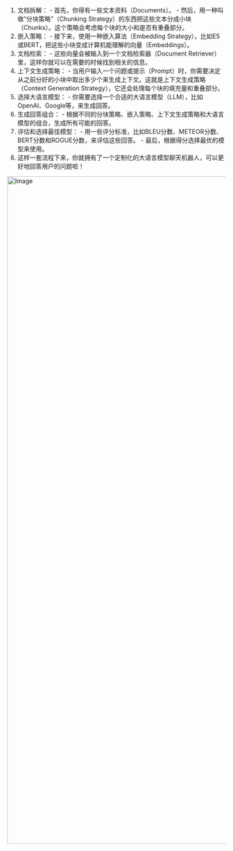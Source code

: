 
1. 文档拆解： - 首先，你得有一些文本资料（Documents）。 - 然后，用一种叫做“分块策略”（Chunking Strategy）的东西把这些文本分成小块（Chunks）。这个策略会考虑每个块的大小和是否有重叠部分。 
2. 嵌入策略： - 接下来，使用一种嵌入算法（Embedding Strategy），比如E5或BERT，把这些小块变成计算机能理解的向量（Embeddings）。 
3. 文档检索： - 这些向量会被输入到一个文档检索器（Document Retriever）里，这样你就可以在需要的时候找到相关的信息。 
4. 上下文生成策略： - 当用户输入一个问题或提示（Prompt）时，你需要决定从之前分好的小块中取出多少个来生成上下文。这就是上下文生成策略（Context Generation Strategy），它还会处理每个块的填充量和重叠部分。 
5. 选择大语言模型： - 你需要选择一个合适的大语言模型（LLM），比如OpenAI、Google等，来生成回答。 
6. 生成回答组合： - 根据不同的分块策略、嵌入策略、上下文生成策略和大语言模型的组合，生成所有可能的回答。 
7. 评估和选择最佳模型： - 用一些评分标准，比如BLEU分数、METEOR分数、BERT分数和ROGUE分数，来评估这些回答。 - 最后，根据得分选择最优的模型来使用。 
8. 这样一套流程下来，你就拥有了一个定制化的大语言模型聊天机器人，可以更好地回答用户的问题啦！

<img width="2048" height="1540" alt="Image" src="https://github.com/user-attachments/assets/ef83fe17-64ae-4d2f-9dc7-389c402bcb3e" />